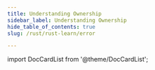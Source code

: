 ```yaml
---
title: Understanding Ownership
sidebar_label: Understanding Ownership
hide_table_of_contents: true
slug: /rust/rust-learn/error

---
```



import DocCardList from '@theme/DocCardList';

<DocCardList />